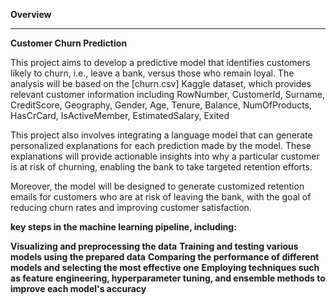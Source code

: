 **Overview**
_______________________________________________________________________________________________________________________________________________
**Customer Churn Prediction**

This project aims to develop a predictive model that identifies customers likely to churn, i.e., leave a bank, versus those who remain loyal. 
The analysis will be based on the [churn.csv] Kaggle dataset, which provides relevant customer information including RowNumber, CustomerId, Surname, CreditScore, Geography, Gender, Age, Tenure, Balance, NumOfProducts, HasCrCard, IsActiveMember, EstimatedSalary, Exited


This project also involves integrating a language model that can generate personalized explanations for each prediction made by the model. These explanations will provide actionable insights into why a particular customer is at risk of churning, enabling the bank to take targeted retention efforts. 

Moreover, the model will be designed to generate customized retention emails for customers who are at risk of leaving the bank, with the goal 
of reducing churn rates and improving customer satisfaction.


**key steps in the machine learning pipeline, including:**

**Visualizing and preprocessing the data**
**Training and testing various models using the prepared data**
**Comparing the performance of different models and selecting the most effective one**
**Employing techniques such as feature engineering, hyperparameter tuning, and ensemble methods to improve each model's accuracy**

